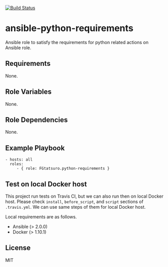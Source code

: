 [![Build Status](https://travis-ci.org/FGtatsuro/ansible-python-requirements.svg?branch=master)](https://travis-ci.org/FGtatsuro/ansible-python-requirements)

ansible-python-requirements
====================================

Ansible role to satisfy the requirements for python related actions on Ansible role.

Requirements
------------

None.

Role Variables
--------------

None.

Role Dependencies
-----------------

None.

Example Playbook
----------------

    - hosts: all
      roles:
         - { role: FGtatsuro.python-requirements }

Test on local Docker host
-------------------------

This project run tests on Travis CI, but we can also run then on local Docker host.
Please check `install`, `before_script`, and `script` sections of `.travis.yml`. 
We can use same steps of them for local Docker host.

Local requirements are as follows.

- Ansible (> 2.0.0)
- Docker (> 1.10.1)


License
-------

MIT
